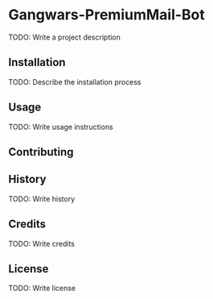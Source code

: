 # Gangwars-PremiumMail-Bot

TODO: Write a project description

## Installation

TODO: Describe the installation process

## Usage

TODO: Write usage instructions

## Contributing

## History

TODO: Write history

## Credits

TODO: Write credits

## License

TODO: Write license
